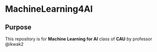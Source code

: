 # MachineLearning4AI

## Purpose
This repository is for **Machine Learning for AI** class of **CAU** by professor @ikwak2

